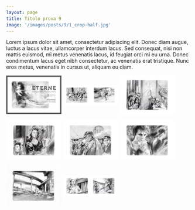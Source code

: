 ```yaml
---
layout: page
title: Titolo prova 9
image: '/images/posts/9/1_crop-half.jpg'
---
```


Lorem ipsum dolor sit amet, consectetur adipiscing elit. Donec diam augue, luctus a lacus vitae, ullamcorper interdum lacus. Sed consequat, nisi non mattis euismod, mi metus venenatis lacus, id feugiat orci mi eu urna. Donec condimentum lacus eget nibh consectetur, ac venenatis erat tristique. Nunc eros metus, venenatis in cursus ut, aliquam eu diam.


<img src="/images/posts/9/1-half.jpg" alt="styleguide" style="width:30%; display: inline-block; vertical-align:middle;" />
<img src="/images/posts/9/2-half.jpg" alt="styleguide" style="width:30%; display: inline-block; vertical-align:middle;" />
<img src="/images/posts/9/3-half.jpg" alt="styleguide" style="width:30%; display: inline-block; vertical-align:middle;" />
<br /><br />
<img src="/images/posts/9/4-half.jpg" alt="styleguide" style="width:30%; display: inline-block; vertical-align:middle;" />
<img src="/images/posts/9/5-half.jpg" alt="styleguide" style="width:30%; display: inline-block; vertical-align:middle;" />
<img src="/images/posts/9/6-half.jpg" alt="styleguide" style="width:30%; display: inline-block; vertical-align:middle;" />
<br /><br />
<img src="/images/posts/9/7-half.jpg" alt="styleguide" style="width:30%; display: inline-block; vertical-align:middle;" />
<img src="/images/posts/9/8-half.jpg" alt="styleguide" style="width:30%; display: inline-block; vertical-align:middle;" />


